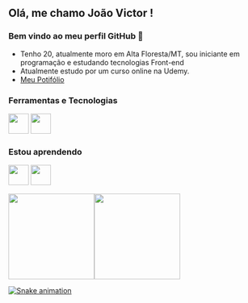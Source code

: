 ## Olá, me chamo João Victor ! 
### Bem vindo ao meu perfil GitHub 👋
- Tenho 20, atualmente moro em Alta Floresta/MT, sou iniciante em programação e estudando tecnologias Front-end
- Atualmente estudo por um curso online na Udemy.
- <a href="#">Meu Potifólio</a>

### Ferramentas e Tecnologias
<img src="https://cdn.jsdelivr.net/gh/devicons/devicon/icons/html5/html5-original.svg" width="40" height="40"/> <img src="https://cdn.jsdelivr.net/gh/devicons/devicon/icons/css3/css3-original.svg" width="40" height="40"/>
 
 ### Estou aprendendo
<img src="https://cdn.jsdelivr.net/gh/devicons/devicon/icons/javascript/javascript-original.svg" height="40"/> <img src="https://cdn.jsdelivr.net/gh/devicons/devicon/icons/bootstrap/bootstrap-original.svg" height="40"/>

<div>
<a href="https://github.com/joaovicttor-c">
<img height="170em" src="https://github-readme-stats.vercel.app/api/top-langs/?username=joaovicttor-c&layout=compact&langs_count=7&theme=dark"/><img height="170em" src="https://github-readme-stats.vercel.app/api?username=joaovicttor-c&show_icons=true&theme=dark&include_all_commits=true&count_private=true"/>
</div>

![Snake animation](https://github.com/joaovicttor-c/joaovicttor-c/blob/output/github-contribution-grid-snake.svg)
